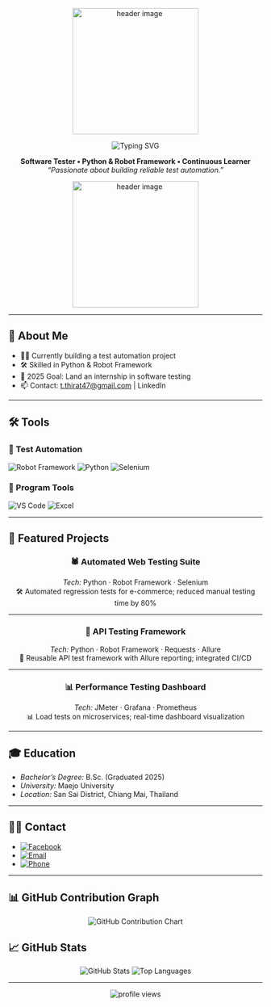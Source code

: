 <!-- Banner / Cover -->
<p align="center">
  <img src="https://scontent.fcnx4-1.fna.fbcdn.net/v/t39.30808-6/481126947_3932541560394281_7799569488015507127_n.jpg?_nc_cat=108&ccb=1-7&_nc_sid=6ee11a&_nc_eui2=AeHV23l5pFHM3Wle91SltLkXbrBU6KNKHJ9usFToo0ocn6UwTM8rfmRlvnkSOag37Ko1xPGdlBQRKMdp26HlFbpe&_nc_ohc=_La5HmYofNMQ7kNvwFdO7zQ&_nc_oc=Adl8_Ibyh1OfdWb-qcr1ZGYQ10-Gd7lUiYcgfJBn7SNuL4CebzO86or5lhuazWN-MkwwhUsubel5vRtqXBOUsGIE&_nc_zt=23&_nc_ht=scontent.fcnx4-1.fna&_nc_gid=HeMCAakGjTaJUYqjzE5lDQ&oh=00_Afa6gmAi3xS-6lGulOSBY1a_VuotP_YuZJS06ibxZirPdg&oe=68D9590F" alt="header image" width="250" height="250"/>
</p>
<p align="center">
  <img src="https://readme-typing-svg.herokuapp.com?font=Kanit&size=25&duration=3000&pause=1000&color=1E4C9A&center=true&vCenter=true&width=600&lines=Hi,%20I’m%20Thidarat%20Thongthip+👋" alt="Typing SVG" />
</p>


<p align="center">
  <strong>Software Tester • Python & Robot Framework • Continuous Learner</strong><br/>
  <em>“Passionate about building reliable test automation.”</em>
</p>

<p align="center">
 <img src="https://i.pinimg.com/originals/ff/29/b3/ff29b3fee1c5efd19ddf02b30a91cc5a.gif" alt="header image" width="250" height="250"/>
</p>


---

## 🚀 About Me
- 🧑‍💻 Currently building a test automation project  
- 🛠 Skilled in Python & Robot Framework  
- 🎯  2025 Goal: Land an internship in software testing 
- 📫  Contact: t.thirat47@gmail.com | LinkedIn
---
## 🛠 Tools

### 🤖 Test Automation
![Robot Framework](https://img.shields.io/badge/Robot%20Framework-FF4088?style=for-the-badge&logo=robotframework&logoColor=white)
![Python](https://img.shields.io/badge/Python-3776AB?style=for-the-badge&logo=python&logoColor=white)
![Selenium](https://img.shields.io/badge/Selenium-43B02A?style=for-the-badge&logo=selenium&logoColor=white)


### 🧰 Program Tools
![VS Code](https://img.shields.io/badge/VS%20Code-007ACC?style=for-the-badge&logo=visualstudiocode&logoColor=white)
![Excel](https://img.shields.io/badge/Microsoft%20Excel-217346?style=for-the-badge&logo=microsoftexcel&logoColor=white)

---

## 📌 Featured Projects
<div align="center">

### 🕷️ Automated Web Testing Suite  
*Tech:* Python · Robot Framework · Selenium  
🛠 Automated regression tests for e-commerce; reduced manual testing time by 80%  

---

### 🔗 API Testing Framework  
*Tech:* Python · Robot Framework · Requests · Allure  
🔗 Reusable API test framework with Allure reporting; integrated CI/CD  

---

### 📊 Performance Testing Dashboard  
*Tech:* JMeter · Grafana · Prometheus  
📊 Load tests on microservices; real-time dashboard visualization  

</div>

---

## 🎓 Education
- *Bachelor’s Degree:* B.Sc. (Graduated 2025)  
- *University:* Maejo University  
- *Location:* San Sai District, Chiang Mai, Thailand  

---

## ✍🏻 Contact
- [![Facebook](https://img.shields.io/badge/Facebook-1877F2?logo=facebook&logoColor=white)](https://www.facebook.com/satinee.khundam.2024)  
- [![Email](https://img.shields.io/badge/Email-D14836?logo=gmail&logoColor=white)](mailto:satinee.khundam123@gmail.com)  
- [![Phone](https://img.shields.io/badge/Phone-25D366?logo=whatsapp&logoColor=white)](tel:0612517835)  

---

## 📊 GitHub Contribution Graph
<div align="center">
  <img src="https://ghchart.rshah.org/satinee1234" alt="GitHub Contribution Chart" />
</div>

## 📈 GitHub Stats
<div align="center">
  <img src="https://github-readme-stats.vercel.app/api?username=satinee1234&show_icons=true&count_private=true&hide_border=true" alt="GitHub Stats">
  <img src="https://github-readme-stats.vercel.app/api/top-langs/?username=satinee1234&layout=compact&hide_border=true" alt="Top Languages">
</div>

---

<p align="center">
  <img src="https://komarev.com/ghpvc/?username=satinee1234&style=flat-square" alt="profile views"/>
</p>
